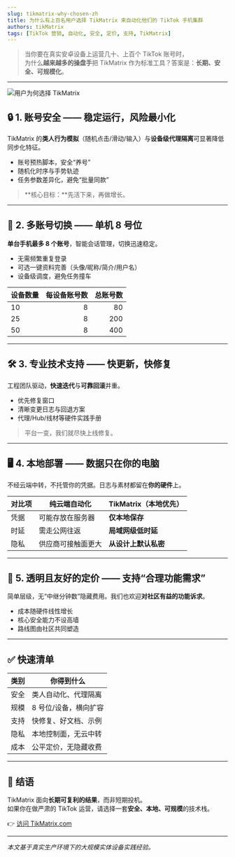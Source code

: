 ```yaml
---
slug: tikmatrix-why-chosen-zh
title: 为什么有上百名用户选择 TikMatrix 来自动化他们的 TikTok 手机集群
authors: tikMatrix
tags: [TikTok 营销, 自动化, 安全, 定价, 支持, TikMatrix]
---
```


> 当你要在真实安卓设备上运营几十、上百个 TikTok 账号时，  
> 为什么**越来越多的操盘手**把 TikMatrix 作为标准工具？答案是：**长期、安全、可规模化**。

<!-- truncate -->
---
![用户为何选择 TikMatrix](/img/blog/tikmatrix-why-chosen.webp)

## 🔒 1. 账号安全 —— 稳定运行，风险最小化

TikMatrix 的**类人行为模拟**（随机点击/滑动/输入）与**设备级代理隔离**可显著降低同步化特征。

- 账号预热脚本，安全“养号”  
- 随机化时序与手势轨迹  
- 任务参数差异化，避免“批量同款”

> **核心目标：**先活下来，再做增长。

---

## 🔁 2. 多账号切换 —— 单机 8 号位

**单台手机最多 8 个账号**，智能会话管理，切换迅速稳定。

- 无需频繁重复登录  
- 可选一键资料完善（头像/昵称/简介/用户名）  
- 设备级调度，避免任务撞车

| 设备数量 | 每设备账号数 | 总账号数 |
|---|---:|---:|
| 10 | 8 | 80 |
| 25 | 8 | 200 |
| 50 | 8 | 400 |

---

## 🛠️ 3. 专业技术支持 —— 快更新，快修复

工程团队驱动，**快速迭代**与**可靠回滚**并重。

- 优先修复窗口  
- 清晰变更日志与回退方案  
- 代理/Hub/线材等硬件实践手册

> 平台一变，我们就尽快上线修复。

---

## 🖥️ 4. 本地部署 —— 数据只在你的电脑

不经云端中转，不托管你的凭据。日志与素材都留在**你的硬件**上。

| 对比项 | 纯云端自动化 | TikMatrix（本地优先） |
|---|---|---|
| 凭据 | 可能存放在服务器 | **仅本地保存** |
| 时延 | 需走公网往返 | **局域网级低时延** |
| 隐私 | 供应商可接触面更大 | **从设计上默认私密** |

---

## 💸 5. 透明且友好的定价 —— 支持“合理功能需求”

简单层级，无“中继分钟数”隐藏费用。我们也欢迎**对社区有益的功能诉求**。

- 成本随硬件线性增长  
- 核心安全能力不设高墙  
- 路线图由社区共同塑造

---

## ✅ 快速清单

| 类别 | 你得到什么 |
|---|---|
| 安全 | 类人自动化、代理隔离 |
| 规模 | 8 号位/设备，横向扩容 |
| 支持 | 快修复、好文档、示例 |
| 隐私 | 本地控制面，无云中转 |
| 成本 | 公平定价，无隐藏收费 |

---

## 🏁 结语

TikMatrix 面向**长期可复利的结果**，而非短期投机。  
如果你在做严肃的 TikTok 运营，请选择一套**安全、本地、可规模**的技术栈。

👉 [访问 TikMatrix.com](https://www.tikmatrix.com)

---

_本文基于真实生产环境下的大规模实体设备实践经验。_
